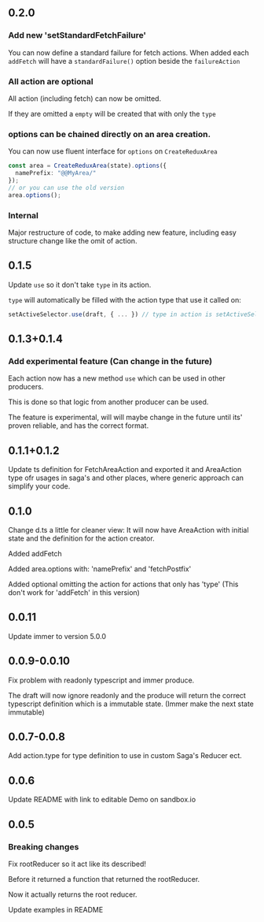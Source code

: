 ## 0.2.0

### Add new 'setStandardFetchFailure'

You can now define a standard failure for fetch actions.
When added each `addFetch` will have a `standardFailure()` option beside the `failureAction`

### All action are optional

All action (including fetch) can now be omitted.

If they are omitted a `empty` will be created that with only the `type`

### options can be chained directly on an area creation.

You can now use fluent interface for `options` on `CreateReduxArea`

```ts
const area = CreateReduxArea(state).options({
  namePrefix: "@@MyArea/"
});
// or you can use the old version
area.options();
```

### Internal

Major restructure of code, to make adding new feature,
including easy structure change like the omit of action.

## 0.1.5

Update `use` so it don't take `type` in its action.

`type` will automatically be filled with the action type that use it called on:

```ts
setActiveSelector.use(draft, { ... }) // type in action is setActiveSelector.name
```

## 0.1.3+0.1.4

### Add experimental feature (Can change in the future)

Each action now has a new method `use` which can be used in other producers.

This is done so that logic from another producer can be used.

The feature is experimental, will will maybe change in the future until its' proven reliable,
and has the correct format.

## 0.1.1+0.1.2

Update ts definition for FetchAreaAction and exported it and AreaAction type ofr usages in saga's and other places,
where generic approach can simplify your code.

## 0.1.0

Change d.ts a little for cleaner view: It will now have AreaAction with initial state and the definition for the action creator.

Added addFetch

Added area.options with: 'namePrefix' and 'fetchPostfix'

Added optional omitting the action for actions that only has 'type'
(This don't work for 'addFetch' in this version)

## 0.0.11

Update immer to version 5.0.0

## 0.0.9-0.0.10

Fix problem with readonly typescript and immer produce.

The draft will now ignore readonly and the produce will return the correct typescript definition
which is a immutable state. (Immer make the next state immutable)

## 0.0.7-0.0.8

Add action.type for type definition to use in custom Saga's Reducer ect.

## 0.0.6

Update README with link to editable Demo on sandbox.io

## 0.0.5

### Breaking changes

Fix rootReducer so it act like its described!

Before it returned a function that returned the rootReducer.

Now it actually returns the root reducer.

Update examples in README
